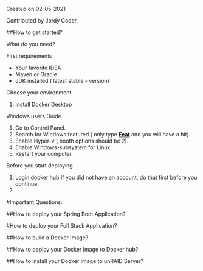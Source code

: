 Created on 02-05-2021

Contributed by Jordy Coder.



##How to get started?


What do you need?

First requirements
- Your favorite IDEA
- Maven or Gradle
- JDK installed ( latest stable - version)

Choose your environment:

1. Install Docker Desktop

Windows users Guide
1. Go to Control Panel.
2. Search for Windows featured ( only type <b><u>Feat</b></u> and you will have a hit).
3. Enable Hyper-v ( booth options should be 2).
4. Enable Windows-subsystem for Linux.
5. Restart your computer.

Before you start deploying
1. Login [docker hub](https://www.hub.docker.com)
   If you did not have an account, do that first before you continue.
2.    


#Important Questions:

##How to deploy your Spring Boot Application?

#How to deploy your Full Stack Application?

##How to build a Docker Image?

##How to deploy your Docker Image to Docker hub?

##How to install your Docker Image to unRAID Server?
